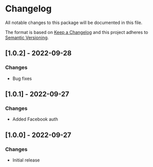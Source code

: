 # Changelog
All notable changes to this package will be documented in this file.

The format is based on [Keep a Changelog](http://keepachangelog.com/en/1.0.0/)
and this project adheres to [Semantic Versioning](http://semver.org/spec/v2.0.0.html).

## [1.0.2] - 2022-09-28
### Changes
- Bug fixes

## [1.0.1] - 2022-09-27
### Changes
- Added Facebook auth

## [1.0.0] - 2022-09-27
### Changes
- Initial release
